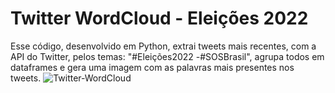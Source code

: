 # Twitter WordCloud - Eleições 2022
Esse código, desenvolvido em Python, extrai tweets mais recentes, com a API do Twitter, pelos temas: "#Eleições2022 -#SOSBrasil", agrupa todos em dataframes e gera uma imagem com as palavras mais presentes nos tweets.
![Twitter-WordCloud](https://user-images.githubusercontent.com/53658838/192068665-36e83472-c3b3-4c67-8bc0-93b14605c490.png)
